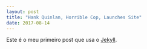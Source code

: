 ```yaml
---
layout: post
title: "Hank Quinlan, Horrible Cop, Launches Site"
date: 2017-08-14
---
```


Este é o meu primeiro post que usa o [Jekyll](http://jekyllrb.com).